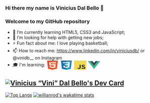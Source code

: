 ### Hi there my name is Vinicius Dal Bello 👋
### Welcome to my GitHub repository
- 🌱 I’m currently learning HTML5, CSS3 and JavaScript;
- 🤔 I’m looking for help with getting new jobs;
- ⚡ Fun fact about me: I love playing basketball;
- 📫 How to reach me: https://www.linkedin.com/in/viniciusdb/ or @vinidb__ on Instagram
- 🎓 I'm learning:
 <img align="center" alt="vinicius-html" height="30" width = "40" src = "https://raw.githubusercontent.com/devicons/devicon/master/icons/html5/html5-original.svg" style="max-width:100%"> </a>
   <img align="center" alt="vinicius-css" height="30" width = "40" src = "https://raw.githubusercontent.com/devicons/devicon/master/icons/css3/css3-original.svg" style="max-width:100%"></a> <a href="https://www.w3schools.com/html/">
  <a href="https://developer.mozilla.org/pt-BR/docs/Web/JavaScript"> <img align="center" alt="vinicius-js" height="30" width = "40" src = "https://raw.githubusercontent.com/devicons/devicon/master/icons/javascript/javascript-original.svg" style="max-width:100%"></a> <a href="https://vuejs.org/">
  <img align="center" alt="vinicius-vuejs" height="30" width = "40" src = "https://raw.githubusercontent.com/devicons/devicon/master/icons/vuejs/vuejs-original.svg" style="max-width:100%"></a> <a href="https://nodejs.org/en/">
 ## <a href="https://app.daily.dev/Vinicin"><img src="https://api.daily.dev/devcards/42e85ed45f044a2984ff1d6e79ff1f45.png?r=ko0" width="200" alt="Vinicius “Vini” Dal Bello's Dev Card"/></a>



[![Top Langs](https://github-readme-stats.vercel.app/api/top-langs/?username=vinidalbello)](https://github.com/vinidalbello)
[![willianrod's wakatime stats](https://github-readme-stats.vercel.app/api/wakatime?username=vinidalbello)](https://github.com/vinidalbello)
